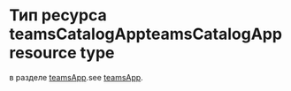 # <a name="teamscatalogapp-resource-type"></a><span data-ttu-id="2705f-101">Тип ресурса teamsCatalogApp</span><span class="sxs-lookup"><span data-stu-id="2705f-101">teamsCatalogApp resource type</span></span>

<span data-ttu-id="2705f-102">в разделе [teamsApp](teamsapp.md).</span><span class="sxs-lookup"><span data-stu-id="2705f-102">see [teamsApp](teamsapp.md).</span></span>
